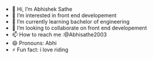 - 👋 Hi, I’m Abhishek Sathe
- 👀 I’m interested in front end developement
- 🌱 I’m currently learning bachelor of engineering
- 💞️ I’m looking to collaborate on front end developement
- 📫 How to reach me :@Abhisathe2003
- 😄 Pronouns: Abhi
- ⚡ Fun fact: i love riding

<!---
Abhisathe2003/Abhisathe2003 is a ✨ special ✨ repository because its `README.md` (this file) appears on your GitHub profile.
You can click the Preview link to take a look at your changes.
--->
